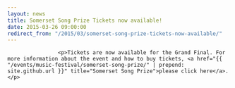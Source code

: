 ```yaml
---
layout: news
title: Somerset Song Prize Tickets now available!
date: 2015-03-26 09:00:00
redirect_from: "/2015/03/somerset-song-prize-tickets-now-available/"
---
```

<section>

                    
                    <p>Tickets are now available for the Grand Final. For more information about the event and how to buy tickets, <a href="{{ "/events/music-festival/somerset-song-prize/" | prepend: site.github.url }}" title="Somerset Song Prize">please click here</a>.</p>

                
</section>

